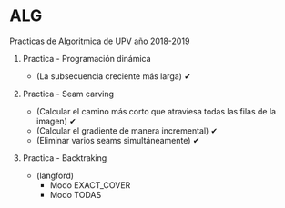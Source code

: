 # ALG
Practicas de Algoritmica de UPV año 2018-2019

1. Practica - Programación dinámica
   - (La subsecuencia creciente más larga) ✔

2. Practica - Seam carving
   - (Calcular el camino más corto que atraviesa todas las filas de la imagen) ✔
   - (Calcular el gradiente de manera incremental) ✔
   - (Eliminar varios seams simultáneamente) ✔

3. Practica - Backtraking
   - (langford)
     - Modo EXACT_COVER
     - Modo TODAS


